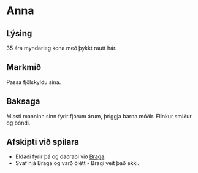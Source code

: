 # Anna
## Lýsing
35 ára myndarleg kona með þykkt rautt hár.

## Markmið
Passa fjölskyldu sína.

## Baksaga
Missti manninn sinn fyrir fjórum árum, þriggja barna móðir. Flinkur smiður og 
bóndi.

## Afskipti við spilara
- Eldaði fyrir þá og daðraði við [Braga](/players/bosarnir/bragi.md).
- Svaf hjá Braga og varð ólétt - Bragi veit það ekki.